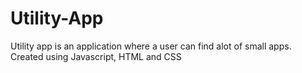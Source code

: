 # Utility-App
Utility app is an application where a user can find alot of small apps.
Created using Javascript, HTML and CSS
